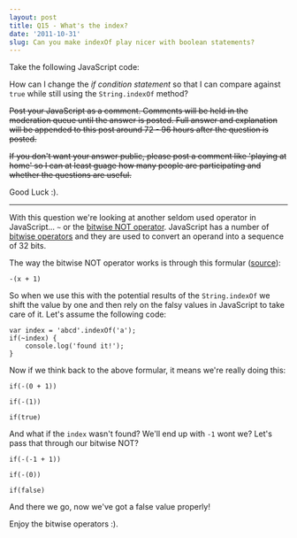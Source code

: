 ```yaml
---
layout: post
title: Q15 - What's the index?
date: '2011-10-31'
slug: Can you make indexOf play nicer with boolean statements?
---
```


Take the following JavaScript code:

<script src="https://gist.github.com/1326706.js"> </script>

How can I change the *if condition statement* so that I can compare against `true` while still using the `String.indexOf` method?

<span style="text-decoration: line-through;">Post your JavaScript as a comment. Comments will be held in the moderation queue until the answer is posted. Full answer and explanation will be appended to this post around 72 - 96 hours after the question is posted.</span>

<span style="text-decoration: line-through;">If you don't want your answer public, please post a comment like 'playing at home' so I can at least guage how many people are participating and whether the questions are useful.</span>

Good Luck :).

* * *

With this question we're looking at another seldom used operator in JavaScript... `~` or the [bitwise NOT operator][1]. JavaScript has a number of [bitwise operators][2] and they are used to convert an operand into a sequence of 32 bits.

The way the bitwise NOT operator works is through this formular ([source][3]):

    -(x + 1)

So when we use this with the potential results of the `String.indexOf` we shift the value by one and then rely on the falsy values in JavaScript to take care of it. Let's assume the following code:

	var index = 'abcd'.indexOf('a');
	if(~index) {
		console.log('found it!');
	}

Now if we think back to the above formular, it means we're really doing this:

	if(-(0 + 1))

	if(-(1))

	if(true)

And what if the `index` wasn't found? We'll end up with `-1` wont we? Let's pass that through our bitwise NOT?

	if(-(-1 + 1))

	if(-(0))

	if(false)

And there we go, now we've got a false value properly!

Enjoy the bitwise operators :).


  [1]: http://es5.github.com/#x11.4.8
  [2]: https://developer.mozilla.org/en/JavaScript/Reference/Operators/Bitwise_Operators
  [3]: https://developer.mozilla.org/en/JavaScript/Reference/Operators/Bitwise_Operators#.7E_(Bitwise_NOT)